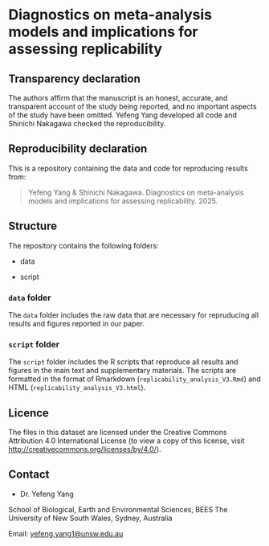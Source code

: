 # Diagnostics on meta-analysis models and implications for assessing replicability

## Transparency declaration

The authors affirm that the manuscript is an honest, accurate, and transparent account of the study being reported, and no important
aspects of the study have been omitted. Yefeng Yang developed all code and Shinichi Nakagawa checked the reproducibility.

## Reproducibility declaration

This is a repository containing the data and code for reproducing results from:    

> Yefeng Yang & Shinichi Nakagawa. Diagnostics on meta-analysis models and implications for assessing replicability. 2025.

## Structure

The repository contains the following folders:

- data

- script

### `data` folder

The `data` folder includes the raw data that are necessary for repruducing all results and figures reported in our paper. 


### `script` folder

The `script` folder includes the R scripts that reproduce all results and figures in the main text and supplementary materials. The scripts are formatted in the format of Rmarkdown (`replicability_analysis_V3.Rmd`) and HTML (`replicability_analysis_V3.html`).

## Licence

The files in this dataset are licensed under the Creative Commons Attribution 4.0 International License (to view a copy of this license, visit http://creativecommons.org/licenses/by/4.0/).

## Contact

- Dr. Yefeng Yang

School of Biological, Earth and Environmental Sciences, BEES
The University of New South Wales, Sydney, Australia

Email: yefeng.yang1@unsw.edu.au
